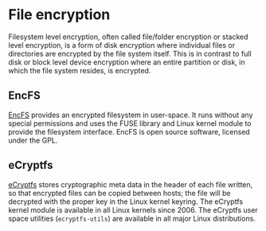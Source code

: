 # File encryption 

Filesystem level encryption, often called file/folder encryption or stacked level encryption, is a form of disk 
encryption where individual files or directories are encrypted by the file system itself. This is in contrast to full 
disk or block level device encryption where an entire partition or disk, in which the file system resides, is encrypted.

## EncFS

[EncFS](https://vgough.github.io/encfs/) provides an encrypted filesystem in user-space. It runs without any special 
permissions and uses the FUSE library and Linux kernel module to provide the filesystem interface. EncFS is open source 
software, licensed under the GPL.

## eCryptfs

[eCryptfs](http://ecryptfs.org/) stores cryptographic meta data in the header of each file written, so that encrypted 
files can be copied between hosts; the file will be decrypted with the proper key in the Linux kernel keyring. The 
eCryptfs kernel module is available in all Linux kernels since 2006. The eCryptfs user space utilities 
(`ecryptfs-utils`) are available in all major Linux distributions.



